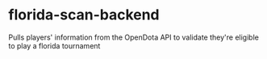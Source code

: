 # florida-scan-backend

Pulls players' information from the OpenDota API to validate they're eligible to play a florida tournament
